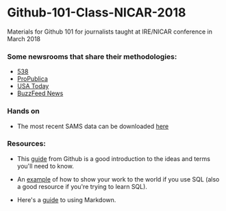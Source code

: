 # Github-101-Class-NICAR-2018
Materials for Github 101 for journalists taught at IRE/NICAR conference in March 2018

### Some newsrooms that share their methodologies:

* [538](https://github.com/fivethirtyeight/data)
* [ProPublica](https://github.com/propublica)
* [USA Today](https://github.com/USATODAY)
* [BuzzFeed News](https://github.com/BuzzFeedNews)

### Hands on

* The most recent SAMS data can be downloaded [here](https://catalog.data.gov/dataset/system-for-award-management-sam-exclusions-extract-data-package) 

### Resources:

* This [guide](https://guides.github.com/activities/hello-world/) from Github is a good introduction to the ideas and terms you'll need to know.

* An [example](https://github.com/dannguyen/simplestuff-sqlite) of how to show your work to the world if you use SQL (also a good resource if you're trying to learn SQL).

* Here's a [guide](https://guides.github.com/features/mastering-markdown/) to using Markdown.
